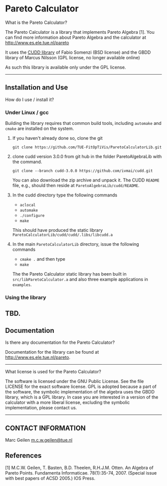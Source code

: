 # Pareto Calculator 

What is the Pareto Calculator?

The Pareto Calculator is a library that implements Pareto Algebra [1].
You can find more information about Pareto Algebra and the calculator
at <http://www.es.ele.tue.nl/pareto>

It uses the [CUDD library](https://github.com/ivmai/cudd) of Fabio Somenzi (BSD license) and the GBDD library of Marcus Nilsson (GPL license, no longer available online)

As such this library is available only under the GPL license.

------------------------------------------------------------------



## Installation and Use

How do I use / install it?

### Under Linux / gcc

Building the library requires that common build tools, including `automake` and `cmake` are installed on the system.

1. If you haven't already done so, clone the git

   `git clone https://github.com/TUE-FitOpTiVis/ParetoCalculatorLib.git`

2. clone cudd version 3.0.0 from git hub in the folder ParetoAlgebraLib with the command.

   `git clone --branch cudd-3.0.0 https://github.com/ivmai/cudd.git`

   You can also download the zip archive and unpack it.
   The CUDD `README` file, e.g., should then reside at `ParetoAlgebraLib/cudd/README`.
3. In the cudd directory type the following commands
   - `aclocal`
   - `automake`
   - `./configure`
   - `make`

   This should have produced the static library `ParetoCalculatorLib/cudd/cudd/.libs/libcudd.a`
4. In the main `ParetoCalculatorLib` directory, issue the following commands
   - `cmake .` and then type
   - `make`

   The the Pareto Calculator static library has been built in  `src/libParetoCalculator.a` and also three example applications in `examples`.

### Using the library

TBD.
------------------------------------------------------------------

## Documentation

Is there any documentation for the Pareto Calculator?

Documentation for the library can be found at http://www.es.ele.tue.nl/pareto.

------------------------------------------------------------------

What license is used for the Pareto Calculator?

The software is licensed under the GNU Public License. See the
file LICENSE for the exact software license.
GPL is adopted because a part of the software, the symbolic implementation
of the algebra uses the GBDD library, which is a GPL library.
In case you are interested in a version of the calculator with
a more liberal license, excluding the symbolic implementation, please contact
us.

------------------------------------------------------------------

## CONTACT INFORMATION

Marc Geilen <m.c.w.geilen@tue.nl>

## References

[1] M.C.W. Geilen, T. Basten, B.D. Theelen, R.H.J.M. Otten. An Algebra of Pareto Points.
   Fundamenta Informaticae. 78(1):35-74, 2007. (Special issue with best papers of ACSD 2005.)  IOS Press.
